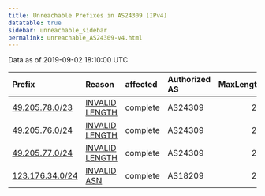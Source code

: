 ```yaml
---
title: Unreachable Prefixes in AS24309 (IPv4)
datatable: true
sidebar: unreachable_sidebar
permalink: unreachable_AS24309-v4.html
---
```


Data as of 2019-09-02 18:10:00 UTC


<div class="datatable-begin"></div>

| Prefix                                                   | Reason                                                                                                   | affected   | Authorized AS   |   MaxLength | Anchor                                       |   unreachable /24s |
|:---------------------------------------------------------|:---------------------------------------------------------------------------------------------------------|:-----------|:----------------|------------:|:---------------------------------------------|-------------------:|
| [49.205.78.0/23](https://stat.ripe.net/49.205.78.0/23)   | [INVALID LENGTH](https://rpki-validator.ripe.net/announcement-preview?asn=AS24309&prefix=49.205.78.0/23) | complete   | AS24309         |          22 | [APNIC](unreachable_APNIC_RPKI_Root-v4.html) |                  2 |
| [49.205.76.0/24](https://stat.ripe.net/49.205.76.0/24)   | [INVALID LENGTH](https://rpki-validator.ripe.net/announcement-preview?asn=AS24309&prefix=49.205.76.0/24) | complete   | AS24309         |          22 | [APNIC](unreachable_APNIC_RPKI_Root-v4.html) |                  1 |
| [49.205.77.0/24](https://stat.ripe.net/49.205.77.0/24)   | [INVALID LENGTH](https://rpki-validator.ripe.net/announcement-preview?asn=AS24309&prefix=49.205.77.0/24) | complete   | AS24309         |          22 | [APNIC](unreachable_APNIC_RPKI_Root-v4.html) |                  1 |
| [123.176.34.0/24](https://stat.ripe.net/123.176.34.0/24) | [INVALID ASN](https://rpki-validator.ripe.net/announcement-preview?asn=AS24309&prefix=123.176.34.0/24)   | complete   | AS18209         |          20 | [APNIC](unreachable_APNIC_RPKI_Root-v4.html) |                  1 |

<div class="datatable-end"></div>